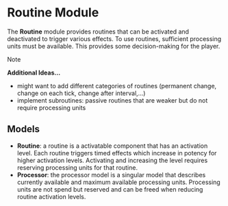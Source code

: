 # Routine Module

The **Routine** module provides routines that can be activated and deactivated to trigger various effects. To use routines, sufficient
processing units must be available. This provides some decision-making for the player.

> [!NOTE]
> **Additional Ideas...**
> - might want to add different categories of routines (permanent change, change on each tick, change after interval,...)
> - implement subroutines: passive routines that are weaker but do not require processing units

## Models

- **Routine**: a routine is a activatable component that has an activation level. Each routine triggers timed effects which increase in
  potency for higher activation levels. Activating and increasing the level requires reserving processing units for that routine.
- **Processor**: the processor model is a singular model that describes currently available and maximum available processing units.
  Processing units are not spend but reserved and can be freed when reducing routine activation levels.
